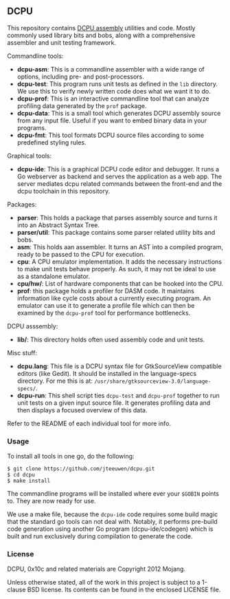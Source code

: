 ## DCPU

This repository contains [DCPU assembly](http://dcpu.com) utilities and code.
Mostly commonly used library bits and bobs, along with a comprehensive
assembler and unit testing framework.


Commandline tools:

* **dcpu-asm**: This is a commandline assembler with a wide range of options,
  including pre- and post-processors.
* **dcpu-test**: This program runs unit tests as defined in the `lib` 
  directory. We use this to verify newly written code does what we
  want it to do.
* **dcpu-prof**: This is an interactive commandline tool that can analyze
  profiling data generated by the `prof` package.
* **dcpu-data**: This is a small tool which generates DCPU assembly source
  from any input file. Useful if you want to embed binary data in your
  programs.
* **dcpu-fmt**: This tool formats DCPU source files according to some
  predefined styling rules.

Graphical tools:

* **dcpu-ide**: This is a graphical DCPU code editor and debugger.
  It runs a Go webserver as backend and serves the application as a web app.
  The server mediates dcpu related commands between the front-end and the
  dcpu toolchain in this repository.

Packages:

* **parser**: This holds a package that parses assembly source and turns it
  into an Abstract Syntax Tree.
* **parser/util**: This package contains some parser related utility
  bits and bobs.
* **asm**: This holds aan assembler. It turns an AST into a compiled
  program, ready to be passed to the CPU for execution.
* **cpu**: A CPU emulator implementation. It adds the necessary instructions
  to make unit tests behave properly. As such, it may not be ideal to use
  as a standalone emulator.
* **cpu/hw/**: List of hardware components that can be hooked into the CPU.
* **prof**: this package holds a profiler for DASM code. It maintains
  information like cycle costs about a currently executing program.
  An emulator can use it to generate a profile file which can then be examined
  by the `dcpu-prof` tool for performance bottlenecks.

DCPU asssembly:

* **lib/**: This directory holds often used assembly code and unit tests.

Misc stuff:

* **dcpu.lang**: This file is a DCPU syntax file for GtkSourceView
  compatible editors (like Gedit). It should be installed in the
  language-specs directory.
  For me this is at: `/usr/share/gtksourceview-3.0/language-specs/`. 
* **dcpu-run**: This shell script ties `dcpu-test` and `dcpu-prof` together
  to run unit tests on a given input source file. It generates profiling
  data and then displays a focused overview of this data.


Refer to the README of each individual tool for more info.


### Usage

To install all tools in one go, do the following:

    $ git clone https://github.com/jteeuwen/dcpu.git
    $ cd dcpu
    $ make install

The commandline programs will be installed where ever your `$GOBIN` points to.
They are now ready for use.

We use a make file, because the `dcpu-ide` code requires some build magic that
the standard go tools can not deal with. Notably, it performs pre-build
code generation using another Go program (dcpu-ide/codegen) which is built and
run exclusively during compilation to generate the code.


### License

DCPU, 0x10c and related materials are Copyright 2012 Mojang.

Unless otherwise stated, all of the work in this project is subject to a
1-clause BSD license. Its contents can be found in the enclosed LICENSE file.

